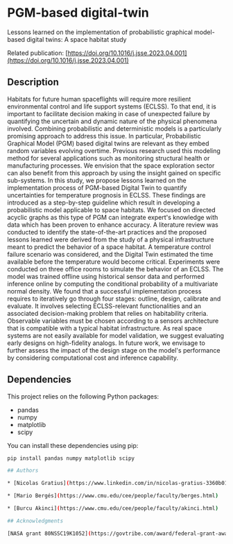 # PGM-based digital-twin

Lessons learned on the implementation of probabilistic graphical model-based digital twins: A space habitat study

Related publication: [https://doi.org/10.1016/j.jsse.2023.04.001](https://doi.org/10.1016/j.jsse.2023.04.001)

## Description

Habitats for future human spaceflights will require more resilient environmental control and life support systems (ECLSS). To that end, it is important to facilitate decision making in case of unexpected failure by quantifying the uncertain and dynamic nature of the physical phenomena involved. Combining probabilistic and deterministic models is a particularly promising approach to address this issue. In particular, Probabilistic Graphical Model (PGM) based digital twins are relevant as they embed random variables evolving overtime. Previous research used this modeling method for several applications such as monitoring structural health or manufacturing processes. We envision that the space exploration sector can also benefit from this approach by using the insight gained on specific sub-systems. In this study, we propose lessons learned on the implementation process of PGM-based Digital Twin to quantify uncertainties for temperature prognosis in ECLSS. These findings are introduced as a step-by-step guideline which result in developing a probabilistic model applicable to space habitats. We focused on directed acyclic graphs as this type of PGM can integrate expert's knowledge with data which has been proven to enhance accuracy. A literature review was conducted to identify the state-of-the-art practices and the proposed lessons learned were derived from the study of a physical infrastructure meant to predict the behavior of a space habitat. A temperature control failure scenario was considered, and the Digital Twin estimated the time available before the temperature would become critical. Experiments were conducted on three office rooms to simulate the behavior of an ECLSS. The model was trained offline using historical sensor data and performed inference online by computing the conditional probability of a multivariate normal density. We found that a successful implementation process requires to iteratively go through four stages: outline, design, calibrate and evaluate. It involves selecting ECLSS-relevant functionalities and an associated decision-making problem that relies on habitability criteria. Observable variables must be chosen according to a sensors architecture that is compatible with a typical habitat infrastructure. As real space systems are not easily available for model validation, we suggest evaluating early designs on high-fidelity analogs. In future work, we envisage to further assess the impact of the design stage on the model's performance by considering computational cost and inference capability.

## Dependencies

This project relies on the following Python packages:

- pandas
- numpy
- matplotlib
- scipy

You can install these dependencies using pip:

```bash
pip install pandas numpy matplotlib scipy

## Authors

* [Nicolas Gratius](https://www.linkedin.com/in/nicolas-gratius-3360b0110/)

* [Mario Bergés](https://www.cmu.edu/cee/people/faculty/berges.html)

* [Burcu Akinci](https://www.cmu.edu/cee/people/faculty/akinci.html)

## Acknowledgments

[NASA grant 80NSSC19K1052](https://govtribe.com/award/federal-grant-award/grant-for-research-80nssc19k1052)
